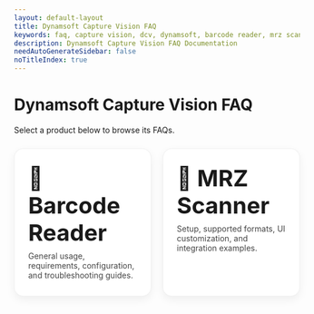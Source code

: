 ```yaml
---
layout: default-layout
title: Dynamsoft Capture Vision FAQ
keywords: faq, capture vision, dcv, dynamsoft, barcode reader, mrz scanner
description: Dynamsoft Capture Vision FAQ Documentation
needAutoGenerateSidebar: false
noTitleIndex: true
---
```


# Dynamsoft Capture Vision FAQ

Select a product below to browse its FAQs.

<!-- Responsive 2x2-style grid (wraps to 1xN on small screens) -->
<style>
  .faq-grid {
    display: grid;
    grid-template-columns: repeat(auto-fit, minmax(260px, 1fr));
    gap: 20px;
    margin: 24px 0 8px 0;
  }
  .faq-tile {
    display: block;
    text-decoration: none;
    padding: 28px 24px;
    border-radius: 16px;
    border: 1px solid rgba(0,0,0,0.06);
    box-shadow: 0 6px 16px rgba(0,0,0,0.06);
    transition: transform 0.08s ease, box-shadow 0.12s ease, border-color 0.12s ease;
    background: #fff;
  }
  .faq-tile:hover,
  .faq-tile:focus {
    transform: translateY(-2px);
    box-shadow: 0 10px 22px rgba(0,0,0,0.10);
    border-color: rgba(0,0,0,0.12);
    outline: none;
  }
  .faq-tile h2 {
    margin: 0 0 8px 0;
    font-size: 2.5rem;
    line-height: 1.2;
  }
  .faq-tile p {
    margin: 0;
    color: #444;
  }

  @media (min-width: 720px) {
    .faq-grid {
      grid-template-columns: repeat(2, 1fr);
    }
  }
</style>

<div class="faq-grid">

  <!-- Barcode Reader -->
  <a class="faq-tile" href="/faq/barcode-reader/" aria-label="Barcode Reader FAQs">
    <h2>📲 Barcode Reader</h2>
    <p>General usage, requirements, configuration, and troubleshooting guides.</p>
  </a>

  <!-- MRZ Scanner -->
  <a class="faq-tile" href="/faq/mrz-scanner/" aria-label="MRZ Scanner FAQs">
    <h2>🛂 MRZ Scanner</h2>
    <p>Setup, supported formats, UI customization, and integration examples.</p>
  </a>

</div>
